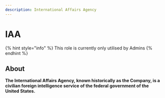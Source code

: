 ```yaml
---
description: International Affairs Agency
---
```


# IAA

{% hint style="info" %}
This role is currently only utilised by Admins
{% endhint %}

## About

**The International Affairs Agency, known historically as the Company, is a civilian foreign intelligence service of the federal government of the United States.**
